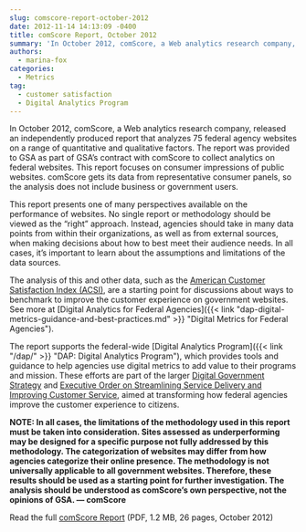 ```yaml
---
slug: comscore-report-october-2012
date: 2012-11-14 14:13:09 -0400
title: comScore Report, October 2012
summary: 'In October 2012, comScore, a Web analytics research company, released an independently produced report that analyzes 75 federal agency websites on a range of quantitative and qualitative factors. The report was provided to GSA as part of GSA’s contract with comScore to collect analytics on federal websites. This report focuses on consumer impressions of public websites. comScore'
authors:
  - marina-fox
categories:
  - Metrics
tag:
  - customer satisfaction
  - Digital Analytics Program
---
```


In October 2012, comScore, a Web analytics research company, released an independently produced report that analyzes 75 federal agency websites on a range of quantitative and qualitative factors. The report was provided to GSA as part of GSA’s contract with comScore to collect analytics on federal websites. This report focuses on consumer impressions of public websites. comScore gets its data from representative consumer panels, so the analysis does not include business or government users.

This report presents one of many perspectives available on the performance of websites. No single report or methodology should be viewed as the &#8220;right&#8221; approach. Instead, agencies should take in many data points from within their organizations, as well as from external sources, when making decisions about how to best meet their audience needs. In all cases, it’s important to learn about the assumptions and limitations of the data sources.

The analysis of this and other data, such as the [American Customer Satisfaction Index (ACSI)](http://foresee.com/research-white-papers/research-by-industry.shtml#government), are a starting point for discussions about ways to benchmark to improve the customer experience on government websites. See more at [Digital Analytics for Federal Agencies]({{< link "dap-digital-metrics-guidance-and-best-practices.md" >}} "Digital Metrics for Federal Agencies").

The report supports the federal-wide [Digital Analytics Program]({{< link "/dap/" >}} "DAP: Digital Analytics Program"), which provides tools and guidance to help agencies use digital metrics to add value to their programs and mission. These efforts are part of the larger [Digital Government Strategy](http://www.whitehouse.gov/sites/default/files/omb/egov/digital-government/digital-government.html) and [Executive Order on Streamlining Service Delivery and Improving Customer Service](http://www.whitehouse.gov/the-press-office/2011/04/27/executive-order-streamlining-service-delivery-and-improving-customer-ser), aimed at transforming how federal agencies improve the customer experience to citizens.

**NOTE: In all cases, the limitations of the methodology used in this report must be taken into consideration. Sites assessed as underperforming may be designed for a specific purpose not fully addressed by this methodology. The categorization of websites may differ from how agencies categorize their online presence. The methodology is not universally applicable to all government websites. Therefore, these results should be used as a starting point for further investigation. The analysis should be understood as comScore&#8217;s own perspective, not the opinions of GSA.  — comScore**

Read the full [comScore Report](https://s3.amazonaws.com/digitalgov/_legacy-img/2014/01/comscore-best-of-web-report.pdf)  (PDF, 1.2 MB, 26 pages, October 2012)
